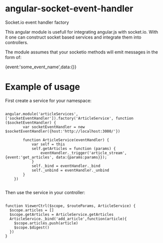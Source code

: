 angular-socket-event-handler
============================

Socket.io event handler factory

This angular module is usefull for integrating angular.js with socket.io. With it one can construct socket 
based services and integrate them into controllers.

The module assumes that your socketio methods will emit messages in the form of:

{event:'some_event_name',data:{}}

Example of usage
============================

First create a service for your namespace:
<pre><code>
angular.module('articleServices', ['socketEventHandler']).factory('ArticleService', function ($socketEventHandler) {
        var socketEventHandler = new $socketEventHandler({host:'http://localhost:3000/'})

        function ArticleService(eventHandler) {
            var self = this
            self.getArticles = function (params) {
                eventHandler._trigger('article_stream', {event:'get_articles', data:{params:params}});
            }
            self._bind = eventHandler._bind
            self._unbind = eventHandler._unbind
        }
    })
    </pre></code>

Then use the service in your controller:
    
<pre><code>
function ViewerCtrl($scope, $routeParams, ArticleService) {
  $scope.articles = []
  $scope.getArticles = ArticleService.getArticles
  ArticleService._bind('add_article',function(article){
    $scope.articles.push(article)
    $scope.$digest()
  })
}
</pre></code>